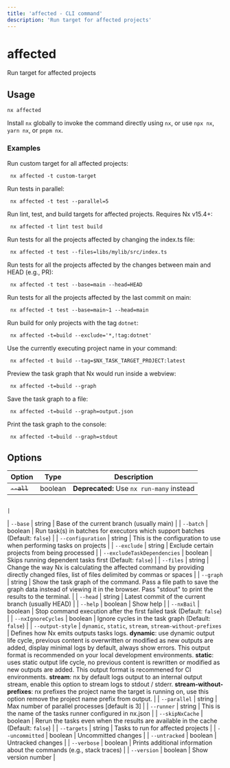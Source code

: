```yaml
---
title: 'affected - CLI command'
description: 'Run target for affected projects'
---
```


# affected

Run target for affected projects

## Usage

```shell
nx affected
```

Install `nx` globally to invoke the command directly using `nx`, or use `npx nx`, `yarn nx`, or `pnpm nx`.

### Examples

Run custom target for all affected projects:

```shell
 nx affected -t custom-target
```

Run tests in parallel:

```shell
 nx affected -t test --parallel=5
```

Run lint, test, and build targets for affected projects. Requires Nx v15.4+:

```shell
 nx affected -t lint test build
```

Run tests for all the projects affected by changing the index.ts file:

```shell
 nx affected -t test --files=libs/mylib/src/index.ts
```

Run tests for all the projects affected by the changes between main and HEAD (e.g., PR):

```shell
 nx affected -t test --base=main --head=HEAD
```

Run tests for all the projects affected by the last commit on main:

```shell
 nx affected -t test --base=main~1 --head=main
```

Run build for only projects with the tag `dotnet`:

```shell
 nx affected -t=build --exclude='*,!tag:dotnet'
```

Use the currently executing project name in your command:

```shell
 nx affected -t build --tag=$NX_TASK_TARGET_PROJECT:latest
```

Preview the task graph that Nx would run inside a webview:

```shell
 nx affected -t=build --graph
```

Save the task graph to a file:

```shell
 nx affected -t=build --graph=output.json
```

Print the task graph to the console:

```shell
 nx affected -t=build --graph=stdout
```

## Options

| Option      | Type    | Description                               |
| ----------- | ------- | ----------------------------------------- |
| ~~`--all`~~ | boolean | **Deprecated:** Use `nx run-many` instead |

                                                                                                                                                                                                                                                                                                                                                                                                                                                                                                                                                                                                                                                                                                 |

| `--base` | string | Base of the current branch (usually main) |
| `--batch` | boolean | Run task(s) in batches for executors which support batches (Default: `false`) |
| `--configuration` | string | This is the configuration to use when performing tasks on projects |
| `--exclude` | string | Exclude certain projects from being processed |
| `--excludeTaskDependencies` | boolean | Skips running dependent tasks first (Default: `false`) |
| `--files` | string | Change the way Nx is calculating the affected command by providing directly changed files, list of files delimited by commas or spaces |
| `--graph` | string | Show the task graph of the command. Pass a file path to save the graph data instead of viewing it in the browser. Pass "stdout" to print the results to the terminal. |
| `--head` | string | Latest commit of the current branch (usually HEAD) |
| `--help` | boolean | Show help |
| `--nxBail` | boolean | Stop command execution after the first failed task (Default: `false`) |
| `--nxIgnoreCycles` | boolean | Ignore cycles in the task graph (Default: `false`) |
| `--output-style` | `dynamic`, `static`, `stream`, `stream-without-prefixes` | Defines how Nx emits outputs tasks logs. **dynamic**: use dynamic output life cycle, previous content is overwritten or modified as new outputs are added, display minimal logs by default, always show errors. This output format is recommended on your local development environments. **static**: uses static output life cycle, no previous content is rewritten or modified as new outputs are added. This output format is recommened for CI environments. **stream**: nx by default logs output to an internal output stream, enable this option to stream logs to stdout / stderr. **stream-without-prefixes**: nx prefixes the project name the target is running on, use this option remove the project name prefix from output. |
| `--parallel` | string | Max number of parallel processes [default is 3] |
| `--runner` | string | This is the name of the tasks runner configured in nx.json |
| `--skipNxCache` | boolean | Rerun the tasks even when the results are available in the cache (Default: `false`) |
| `--targets` | string | Tasks to run for affected projects |
| `--uncommitted` | boolean | Uncommitted changes |
| `--untracked` | boolean | Untracked changes |
| `--verbose` | boolean | Prints additional information about the commands (e.g., stack traces) |
| `--version` | boolean | Show version number |
